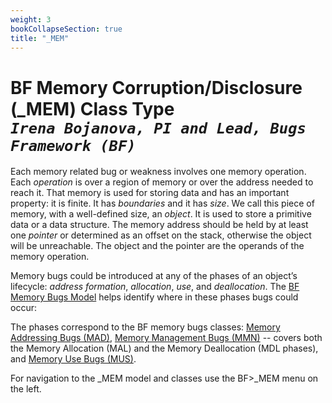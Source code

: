 ```yaml
---
weight: 3
bookCollapseSection: true
title: "_MEM"
---
```

# BF Memory Corruption/Disclosure (_MEM) Class Type <br/> _`Irena Bojanova, PI and Lead, Bugs Framework (BF)`_

Each memory related bug or weakness involves one memory operation. Each _operation_ is over a region of memory or over the address needed to reach it. That memory is used for storing data and has an important property: it is finite. It has _boundaries_ and it has _size_. We call this piece of memory, with a well-defined size, an _object_. It is used to store a primitive data or a data structure. The memory address should be held by at least one _pointer_ or determined as an offset on the stack, otherwise the object will be unreachable. The object and the pointer are the operands of the memory operation.

Memory bugs could be introduced at any of the phases of an object’s lifecycle: _address formation_, _allocation_, _use_, and _deallocation_. The [BF Memory Bugs Model](/Info/BF%20Classes/_MEM/Model) helps identify where in these phases bugs could occur: 

The phases correspond to the BF memory bugs classes: [Memory Addressing Bugs (MAD)](/Info/BF%20Classes/_MEM/MAD), [Memory Management Bugs (MMN)](/Info/BF%20Classes/_MEM/MMN) -- covers both the Memory Allocation (MAL) and the Memory Deallocation (MDL phases), and [Memory Use Bugs (MUS)](/Info/BF%20Classes/_MEM/MUS).

For navigation to the _MEM model and classes use the BF>_MEM menu on the left.